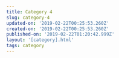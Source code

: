 ```yaml
---
title: Category 4
slug: category-4
updated-on: '2019-02-22T00:25:53.260Z'
created-on: '2019-02-22T00:25:53.260Z'
published-on: '2019-02-22T01:20:42.999Z'
layout: '[category].html'
tags: category
---
```



